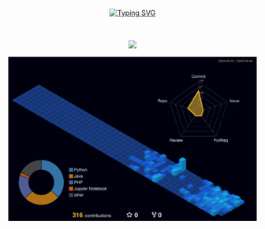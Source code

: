 <div align="center">
<br><br><br>

<!-- Don't just fork or copy it. Star it, please 🥺  -->

[![Typing SVG](https://readme-typing-svg.herokuapp.com?font=Oleo+Script&color=4A5B9D&size=35&center=true&vCenter=true&width=404&height=53&lines=%E3%80%80%E3%80%80Hi+there%2C+I'm+BaeYoungmin.+%E3%80%80%E3%80%80)](https://git.io/typing-svg)
<br><br><br>

![](https://github-readme-streak-stats.herokuapp.com/?user=youngmin109&theme=blueberry&hide_border=true)



![](./profile-3d-contrib/profile-night-view.svg)

</div>
